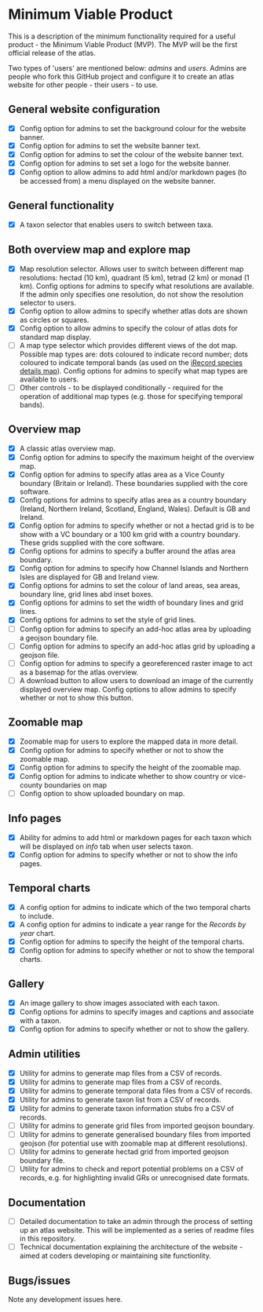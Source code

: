 # Minimum Viable Product
This is a description of the minimum functionality required for a useful product - the Minimum Viable Product (MVP).
The MVP will be the first official release of the atlas.

Two types of 'users' are mentioned below: *admins* and *users*. Admins are people who fork this GitHub project 
and configure it to create an atlas website for other people - their users - to use.

## General website configuration
- [x] Config option for admins to set the background colour for the website banner.
- [x] Config option for admins to set the website banner text.
- [x] Config option for admins to set the colour of the website banner text.
- [x] Config option for admins to set set a logo for the website banner.
- [x] Config option to allow admins to add html and/or markdown pages (to be accessed from) a menu displayed on the website banner.

## General functionality
- [x] A taxon selector that enables users to switch between taxa.

## Both overview map and explore map
- [x] Map resolution selector. Allows  user to switch between different map resolutions: hectad (10 km), quadrant (5 km), tetrad (2 km) or monad (1 km). Config options for admins to specify what resolutions are available. If the admin only specifies one resolution, do not show the resolution selector to users.
- [x] Config option to allow admins to specify whether atlas dots are shown as circles or squares.
- [x] Config option to allow admins to specify the colour of atlas dots for standard map display.
- [ ] A map type selector which provides different views of the dot map. Possible map types are: dots coloured to indicate record number; dots coloured to indicate temporal bands (as used on the [iRecord species details map](https://irecord.org.uk/species-details?taxa_taxon_list_id=250358)). Config options for admins to specify what map types are available to users.
- [ ] Other controls - to be displayed conditionally - required for the operation of additional map types (e.g. those for specifying temporal bands).

## Overview map
- [x] A classic atlas overview map.
- [x] Config option for admins to specify the maximum height of the overview map.
- [x] Config option for admins to specify atlas area as a Vice County boundary (Britain or Ireland). These boundaries supplied with the core software.
- [x] Config options for admins to specify atlas area as a country boundary (Ireland, Northern Ireland, Scotland, England, Wales). Default is GB and Ireland.
- [x] Config option for admins to specify whether or not a hectad grid is to be show with a VC boundary or a 100 km grid with a country boundary. These grids supplied with the core software.
- [x] Config options for admins to specify a buffer around the atlas area boundary.
- [x] Config option for admins to specify how Channel Islands and Northern Isles are displayed for GB and Ireland view.
- [x] Config options for admins to set the colour of land areas, sea areas, boundary line, grid lines abd inset boxes.
- [x] Config options for admins to set the width of boundary lines and grid lines.
- [x] Config options for admins to set the style of grid lines.
- [ ] Config option for admins to specify an add-hoc atlas area by uploading a geojson boundary file.
- [ ] Config option for admins to specify an add-hoc atlas grid by uploading a geojson file.
- [ ] Config option for admins to specify a georeferenced raster image to act as a basemap for the atlas overview.
- [ ] A download button to allow users to download an image of the currently displayed overview map. Config options to allow admins to specify whether or not to show this button.

## Zoomable map
- [x] Zoomable map for users to explore the mapped data in more detail.
- [x] Config option for admins to specify whether or not to show the zoomable map.
- [x] Config option for admins to specify the height of the zoomable map.
- [x] Config option for admins to indicate whether to show country or vice-county boundaries on map
- [ ] Config option to show uploaded boundary on map.

## Info pages
- [x] Ability for admins to add html or markdown pages for each taxon which will be displayed on *info* tab when user selects taxon.
- [x] Config option for admins to specify whether or not to show the info pages.

## Temporal charts
- [x] A config option for admins to indicate which of the two temporal charts to include.
- [x] A config option for admins to indicate a year range for the *Records by year* chart.
- [x] Config option for admins to specify the height of the temporal charts.
- [x] Config option for admins to specify whether or not to show the temporal charts.

## Gallery
- [x] An image gallery to show images associated with each taxon.
- [x] Config options for admins to specify images and captions and associate with a taxon.
- [x] Config option for admins to specify whether or not to show the gallery.

## Admin utilities
- [x] Utility for admins to generate map files from a CSV of records.
- [x] Utility for admins to generate map files from a CSV of records.
- [x] Utility for admins to generate temporal data files from a CSV of records.
- [x] Utility for admins to generate taxon list from a CSV of records.
- [x] Utility for admins to generate taxon information stubs fro a CSV of records.
- [ ] Utility for admins to generate grid files from imported geojson boundary.
- [ ] Utility for admins to generate generalised boundary files from imported geojson (for potential use with zoomable map at different resolutions).
- [ ] Utility for admins to generate hectad grid from imported geojson boundary file.
- [ ] Utility for admins to check and report potential problems on a CSV of records, e.g. for highlighting invalid GRs or unrecognised date formats.

## Documentation
- [ ] Detailed documentation to take an admin through the process of setting up an atlas website. This will be implemented as a series of readme files in this repository.
- [ ] Technical documentation explaining the architecture of the website - aimed at coders developing or maintaining site functionlity.

## Bugs/issues
Note any development issues here.




